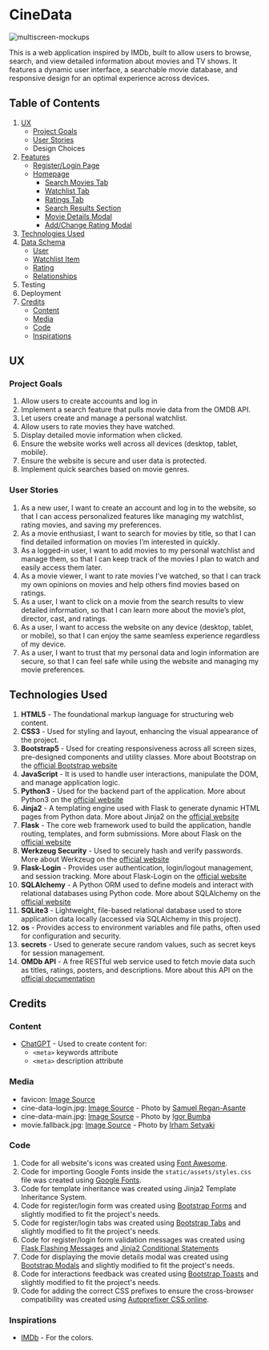 # CineData

![multiscreen-mockups](https://github.com/user-attachments/assets/429901dc-5e3d-48b0-b5dd-fa808a89efbc)


This is a web application inspired by IMDb, built to allow users to browse, search, and view detailed information about movies and TV shows. It features a dynamic user interface, a searchable movie database, and responsive design for an optimal experience across devices.

## Table of Contents
1. [UX](#ux)
   - [Project Goals](#project-goals)
   - [User Stories](#user-stories)
   - Design Choices
2. [Features](https://github.com/FlorinMiron98/CineData/blob/main/Features.md)
   - [Register/Login Page](https://github.com/FlorinMiron98/CineData/blob/main/Features.md#registerlogin-page)
   - [Homepage](https://github.com/FlorinMiron98/CineData/blob/main/Features.md#homepage)
     - [Search Movies Tab](https://github.com/FlorinMiron98/CineData/blob/main/Features.md#search-movies-tab)
     - [Watchlist Tab](https://github.com/FlorinMiron98/CineData/blob/main/Features.md#watchlist-tab)
     - [Ratings Tab](https://github.com/FlorinMiron98/CineData/blob/main/Features.md#ratings-tab)
     - [Search Results Section](https://github.com/FlorinMiron98/CineData/blob/main/Features.md#search-results-section)
     - [Movie Details Modal](https://github.com/FlorinMiron98/CineData/blob/main/Features.md#movie-details-modal)
     - [Add/Change Rating Modal](https://github.com/FlorinMiron98/CineData/blob/main/Features.md#addchange-rating-modal)
3. [Technologies Used](#technologies-used)
4. [Data Schema](https://github.com/FlorinMiron98/CineData/blob/main/DataSchema.md)
   - [User](https://github.com/FlorinMiron98/CineData/blob/main/DataSchema.md#user)
   - [Watchlist Item](https://github.com/FlorinMiron98/CineData/blob/main/DataSchema.md#watchlist-item)
   - [Rating](https://github.com/FlorinMiron98/CineData/blob/main/DataSchema.md#rating)
   - [Relationships](https://github.com/FlorinMiron98/CineData/blob/main/DataSchema.md#relationships)
6. Testing
7. Deployment
8. [Credits](#credits)
   - [Content](#content)
   - [Media](#media)
   - [Code](#code)
   - [Inspirations](#inspirations)

## UX
### Project Goals
1. Allow users to create accounts and log in
2. Implement a search feature that pulls movie data from the OMDB API.
3. Let users create and manage a personal watchlist.
4. Allow users to rate movies they have watched.
5. Display detailed movie information when clicked.
6. Ensure the website works well across all devices (desktop, tablet, mobile).
7. Ensure the website is secure and user data is protected.
8. Implement quick searches based on movie genres.
### User Stories
1. As a new user, I want to create an account and log in to the website, so that I can access personalized features like managing my watchlist, rating movies, and saving my preferences.
2. As a movie enthusiast, I want to search for movies by title, so that I can find detailed information on movies I’m interested in quickly.
3. As a logged-in user, I want to add movies to my personal watchlist and manage them, so that I can keep track of the movies I plan to watch and easily access them later.
4. As a movie viewer, I want to rate movies I’ve watched, so that I can track my own opinions on movies and help others find movies based on ratings.
5. As a user, I want to click on a movie from the search results to view detailed information, so that I can learn more about the movie’s plot, director, cast, and ratings.
6. As a user, I want to access the website on any device (desktop, tablet, or mobile), so that I can enjoy the same seamless experience regardless of my device.
7. As a user, I want to trust that my personal data and login information are secure, so that I can feel safe while using the website and managing my movie preferences.

## Technologies Used
1. **HTML5** - The foundational markup language for structuring web content.
2. **CSS3** - Used for styling and layout, enhancing the visual appearance of the project.
3. **Bootstrap5** - Used for creating responsiveness across all screen sizes, pre-designed components and utility classes. More about Bootstrap on the [official Bootstrap website](https://getbootstrap.com/)
4. **JavaScript** - It is used to handle user interactions, manipulate the DOM, and manage application logic.
5. **Python3** - Used for the backend part of the application. More about Python3 on the [official website](https://www.python.org/)
6. **Jinja2** - A templating engine used with Flask to generate dynamic HTML pages from Python data. More about Jinja2 on the [official website](https://jinja.palletsprojects.com/en/stable/)
7. **Flask** - The core web framework used to build the application, handle routing, templates, and form submissions. More about Flask on the [official website](https://flask.palletsprojects.com/en/stable/)
8. **Werkzeug Security** - Used to securely hash and verify passwords. More about Werkzeug on the [official website](https://werkzeug.palletsprojects.com/en/stable/)
9. **Flask-Login** - Provides user authentication, login/logout management, and session tracking. More about Flask-Login on the [official website](https://flask-login.readthedocs.io/en/latest/)
10. **SQLAlchemy** - A Python ORM used to define models and interact with relational databases using Python code. More about SQLAlchemy on the [official website](https://www.sqlalchemy.org/)
11. **SQLite3** - Lightweight, file-based relational database used to store application data locally (accessed via SQLAlchemy in this project).
12. **os** - Provides access to environment variables and file paths, often used for configuration and security.
13. **secrets** - Used to generate secure random values, such as secret keys for session management.
14. **OMDb API** - A free RESTful web service used to fetch movie data such as titles, ratings, posters, and descriptions. More about this API on the [official documentation](https://www.omdbapi.com/)

## Credits
### Content
- [ChatGPT](https://chatgpt.com/) - Used to create content for:
  - `<meta>` keywords attribute
  - `<meta>` description attribute
### Media
- favicon: [Image Source](https://www.flaticon.com/free-icon/cinema-projector_1175511?term=cinema&page=1&position=58&origin=search&related_id=1175511)
- cine-data-login.jpg: [Image Source](https://unsplash.com/photos/the-walking-dead-dvd-movie-wMkaMXTJjlQ) - Photo by [Samuel Regan-Asante](https://unsplash.com/@reganography)
- cine-data-main.jpg: [Image Source](https://unsplash.com/photos/a-close-up-of-a-hand-with-a-light-on-it-rkaahInFlBg) - Photo by [Igor Bumba](https://unsplash.com/@igorbumba)
- movie.fallback.jpg: [Image Source](https://unsplash.com/photos/black-and-white-wall-mounted-calendar-k1V4pRaLjAU) - Photo by [Irham Setyaki](https://unsplash.com/@setyaki)
### Code
1. Code for all website's icons was created using [Font Awesome](https://fontawesome.com/start).
2. Code for importing Google Fonts inside the `static/assets/styles.css` file was created using [Google Fonts](https://fonts.google.com/).
3. Code for template inheritance was created using Jinja2 Template Inheritance System.
4. Code for register/login form was created using [Bootstrap Forms](https://getbootstrap.com/docs/5.3/forms/overview/#overview) and slightly modified to fit the project's needs.
5. Code for register/login tabs was created using [Bootstrap Tabs](https://getbootstrap.com/docs/5.3/components/navs-tabs/#tabs) and slightly modified to fit the project's needs.
6. Code for register/login form validation messages was created using [Flask Flashing Messages](https://flask.palletsprojects.com/en/stable/patterns/flashing/) and [Jinja2 Conditional Statements](https://jinja.palletsprojects.com/en/stable/templates/)
7. Code for displaying the movie details modal was created using [Bootstrap Modals](https://getbootstrap.com/docs/5.3/components/modal/#how-it-works) and slightly modified to fit the project's needs.
8. Code for interactions feedback was created using [Bootstrap Toasts](https://getbootstrap.com/docs/5.3/components/toasts/#overview) and slightly modified to fit the project's needs.
9. Code for adding the correct CSS prefixes to ensure the cross-browser compatibility was created using [Autoprefixer CSS online](https://autoprefixer.github.io/).
### Inspirations
- [IMDb](https://www.imdb.com/) - For the colors.
